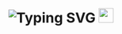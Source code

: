 <h1 align="center"> 
  <img src="https://readme-typing-svg.demolab.com?font=Orbitron&size=30&pause=1000&color=00FFFF&center=true&vCenter=true&width=435&lines=Hi+there%2C+I'm+Nash" alt="Typing SVG" />
  <img src="https://upload.wikimedia.org/wikipedia/commons/thumb/5/59/White_Hand_SVG.svg/512px-White_Hand_SVG.svg.png" alt="white hand" width="30"/>
</h1>














